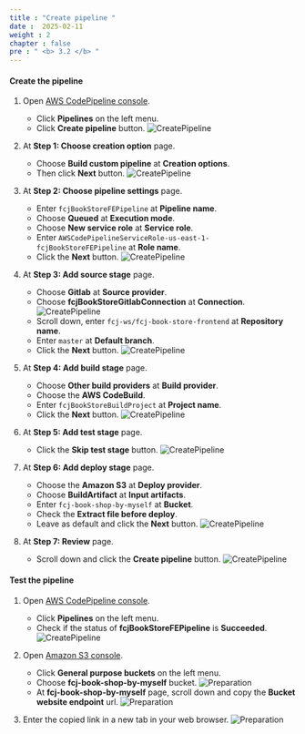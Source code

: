 ```yaml
---
title : "Create pipeline "
date :  2025-02-11
weight : 2
chapter : false
pre : " <b> 3.2 </b> "
---
```


#### Create the pipeline

1. Open [AWS CodePipeline console](https://us-east-1.console.aws.amazon.com/codesuite/codepipeline/start?region=us-east-1).
    - Click **Pipelines** on the left menu.
    - Click **Create pipeline** button.
      ![CreatePipeline](/images/temp/1/45.png?width=90pc)

2. At **Step 1: Choose creation option** page.
    - Choose **Build custom pipeline** at **Creation options**.
    - Then click **Next** button.
      ![CreatePipeline](/images/temp/1/20.png?width=90pc)

3. At **Step 2: Choose pipeline settings** page.
    - Enter ``fcjBookStoreFEPipeline`` at **Pipeline name**.
    - Choose **Queued** at **Execution mode**.
    - Choose **New service role** at **Service role**.
    - Enter ``AWSCodePipelineServiceRole-us-east-1-fcjBookStoreFEPipeline`` at **Role name**.
    - Click the **Next** button.
      ![CreatePipeline](/images/temp/1/47.png?width=90pc)

4. At **Step 3: Add source stage** page.
    - Choose **Gitlab** at **Source provider**.
    - Choose **fcjBookStoreGitlabConnection** at **Connection**.
      ![CreatePipeline](/images/temp/1/49.png?width=90pc)
    - Scroll down, enter ``fcj-ws/fcj-book-store-frontend`` at **Repository name**.
    - Enter ``master`` at **Default branch**.
    - Click the **Next** button.
      ![CreatePipeline](/images/temp/1/50.png?width=90pc)

5. At **Step 4: Add build stage** page.
    - Choose **Other build providers** at **Build provider**.
    - Choose the **AWS CodeBuild**.
    - Enter ``fcjBookStoreBuildProject`` at **Project name**.
    - Click the **Next** button.
      ![CreatePipeline](/images/temp/1/51.png?width=90pc)

6. At **Step 5: Add test stage** page.
    - Click the **Skip test stage** button.
      ![CreatePipeline](/images/temp/1/33.png?width=90pc)

7. At **Step 6: Add deploy stage** page.
    - Choose the **Amazon S3** at **Deploy provider**.
    - Choose **BuildArtifact** at **Input artifacts**.
    - Enter ``fcj-book-shop-by-myself`` at **Bucket**.
    - Check the **Extract file before deploy**.
    - Leave as default and click the **Next** button.
      ![CreatePipeline](/images/temp/1/52.png?width=90pc)

8. At **Step 7: Review** page.
    - Scroll down and click the **Create pipeline** button.
      ![CreatePipeline](/images/temp/1/53.png?width=90pc)

#### Test the pipeline

1. Open [AWS CodePipeline console](https://us-east-1.console.aws.amazon.com/codesuite/codepipeline/start?region=us-east-1).
    - Click **Pipelines** on the left menu.
    - Check if the status of **fcjBookStoreFEPipeline** is **Succeeded**.
      ![CreatePipeline](/images/temp/1/54.png?width=90pc)

2. Open [Amazon S3 console](https://s3.console.aws.amazon.com/s3/buckets?region=us-east-1).
    - Click **General purpose buckets** on the left menu.
    - Choose **fcj-book-shop-by-myself** bucket.
      ![Preparation](/images/temp/1/3.png?width=90pc)
    - At **fcj-book-shop-by-myself** page, scroll down and copy the **Bucket website endpoint** url.
      ![Preparation](/images/temp/1/4.png?width=90pc)

3. Enter the copied link in a new tab in your web browser.
    ![Preparation](/images/temp/1/5.png?width=90pc)
